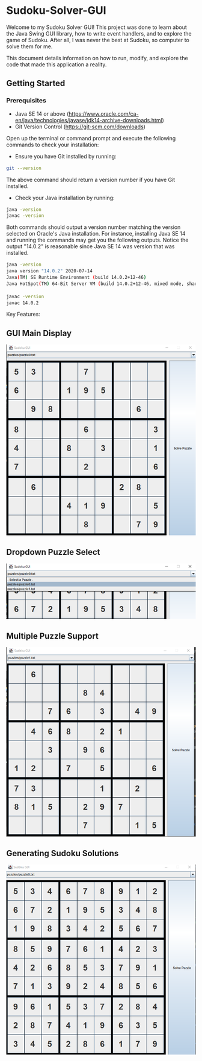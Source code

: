 # Sudoku-Solver-GUI

Welcome to my Sudoku Solver GUI! This project was done to learn about the Java Swing GUI library, how to write event handlers, and to explore the game of Sudoku. After all, I was never the best at Sudoku, so computer to solve them for me.

This document details information on how to run, modify, and explore the code that made this application a reality.

## Getting Started

### Prerequisites

- Java SE 14 or above (https://www.oracle.com/ca-en/java/technologies/javase/jdk14-archive-downloads.html)
- Git Version Control (https://git-scm.com/downloads)

Open up the terminal or command prompt and execute the following commands to check your installation:

- Ensure you have Git installed by running: 

```bash
git --version
```

The above command should return a version number if you have Git installed.

- Check your Java installation by running:

```bash
java -version
javac -version
```
Both commands should output a version number matching the version selected on Oracle's Java installation. For instance, installing Java SE 14 and running the commands may get you the following outputs. Notice the output "14.0.2" is reasonable since Java SE 14 was version that was installed.

```bash
java -version
java version "14.0.2" 2020-07-14
Java(TM) SE Runtime Environment (build 14.0.2+12-46)
Java HotSpot(TM) 64-Bit Server VM (build 14.0.2+12-46, mixed mode, sharing)

javac -version
javac 14.0.2
```

Key Features:
## GUI Main Display
![alt text](https://github.com/chrischang5/Sudoku-Explorer/blob/main/readme/unsolvedpuzzle.png?raw=true)

## Dropdown Puzzle Select
![alt text](https://github.com/chrischang5/Sudoku-Explorer/blob/main/readme/puzzleselect.png?raw=true)

## Multiple Puzzle Support
![alt text](https://github.com/chrischang5/Sudoku-Explorer/blob/main/readme/unsolvedpuzzle2.png?raw=true)

## Generating Sudoku Solutions
![alt text](https://github.com/chrischang5/Sudoku-Explorer/blob/main/readme/solvedpuzzle.png?raw=true)
